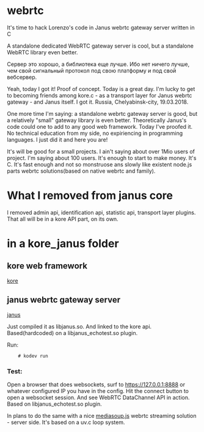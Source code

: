 # webrtc
It's time to hack Lorenzo's code in Janus webrtc gateway server written in C

A standalone dedicated WebRTC gateway server is cool, but a standalone WebRTC library even better.

Сервер это хорошо, а библиотека еще лучше.
Ибо нет ничего лучше, чем свой сигнальный протокол под свою платформу и под свой вебсервер.

Yeah, today I got it! 
Proof of concept.
Today is a great day. I'm lucky to get to becoming friends among kore.c - as a transport layer for Janus webrtc gateway - and Janus itself.
I got it. Russia, Chelyabinsk-city, 19.03.2018.

One more time I'm saying: a standalone webrtc gateway server is good, but a relatively "small" gateway library is even better.
Theoretically Janus's code could one to add to any good web framework. Today I've proofed it.
No technical education from my side, no expiriencing in programming languages. I just did it and here you are!

It's will be good for a small projects. I ain't saying about over 1Mio users of project. I'm saying about 100 users. 
It's enough to start to make money.
It's C. It's fast enough and not so monstruose ans slowly like existent node.js  parts webrtc solutions(based on native webrtc and family).

# What I removed from janus core

I removed admin api, identification api, statistic api, transport layer plugins. That all will be in a kore API part, on its own.

# in a kore_janus folder

## kore web framework

[kore](https://github.com/jorisvink/kore)

## janus webrtc gateway server

[janus](https://github.com/meetecho/janus-gateway)

Just compiled it as libjanus.so. And linked to the kore api. Based(hardcoded) on a libjanus_echotest.so plugin.

Run:
```
	# kodev run
```

### Test:

Open a browser that does websockets, surf to https://127.0.0.1:8888
or whatever configured IP you have in the config.
Hit the connect button to open a websocket session.
And see WebRTC DataChannel API in action. Based on libjanus_echotest.so plugin.

	
In plans to do the same with a nice [mediasoup.js](https://github.com/versatica/mediasoup) 
webrtc streaming  solution - server side.
It's based on a uv.c loop system.